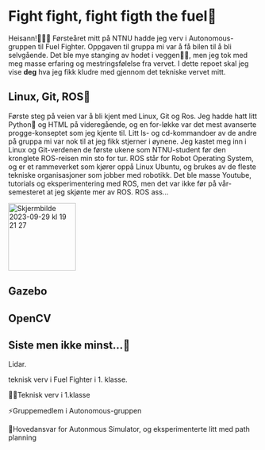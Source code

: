 # Fight fight, fight figth the fuel🥊
Heisann!🙋🏻‍♀️
Førsteåret mitt på NTNU hadde jeg verv i Autonomous-gruppen til Fuel Fighter. Oppgaven til gruppa mi var å få bilen til å bli selvgående. Det ble mye stanging av hodet i veggen😵‍💫, men jeg tok med meg masse erfaring og mestringsfølelse fra vervet. I dette repoet skal jeg vise **deg** hva jeg fikk kludre med gjennom det tekniske vervet mitt. 

## Linux, Git, ROS🚀
Første steg på veien var å bli kjent med Linux, Git og Ros. Jeg hadde hatt litt Python🐍 og HTML på videregående, og en for-løkke var det mest avanserte progge-konseptet som jeg kjente til. Litt ls- og cd-kommandoer av de andre på gruppa mi var nok til at jeg fikk stjerner i øynene. Jeg kastet meg inn i Linux og Git-verdenen de første ukene som NTNU-student før den kronglete ROS-reisen min sto for tur. ROS står for Robot Operating System, og er et rammeverket som kjører oppå Linux Ubuntu, og brukes av de fleste tekniske organisasjoner som jobber med robotikk. Det ble masse Youtube, tutorials og eksperimentering med ROS, men det var ikke før på vår-semesteret at jeg skjønte mer av ROS. ROS ass...

<img width="136" alt="Skjermbilde 2023-09-29 kl  19 21 27" src="https://github.com/joeychenggg/fuel-fighter/assets/115096680/0b99fd36-4eff-4698-aa57-bbba1fd0f1ec">


## Gazebo

## OpenCV

## Siste men ikke minst...👀
Lidar. 

teknisk verv i Fuel Fighter i 1. klasse. 
<p>💃🏻Teknisk verv i 1.klasse
<p>⚡️Gruppemedlem i Autonomous-gruppen</p>
<p>🔋Hovedansvar for Autonmous Simulator, og eksperimenterte litt med path planning<p>
